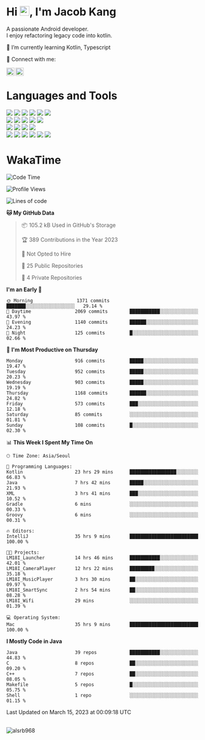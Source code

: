 # Hi <img src="https://media.giphy.com/media/hvRJCLFzcasrR4ia7z/giphy.gif" width="25px">, I'm Jacob Kang
A passionate Android developer.
</br>
I enjoy refactoring legacy code into kotlin.

🌱 I’m currently learning Kotlin, Typescript

🤝 Connect with me:

<a href="https://www.linkedin.com/in/minkyu-kang-b7477b1b2/"><img align="left" src="https://raw.githubusercontent.com/yushi1007/yushi1007/main/images/linkedin.svg" alt="Minkyu Kang | LinkedIn" width="21px"/></a>
<a href="https://www.instagram.com/_jacob_kang/"><img align="left" src="https://raw.githubusercontent.com/yushi1007/yushi1007/main/images/instagram.svg" alt="Jacob Kang | Instagram" width="21px"/></a>

</br>

# Languages and Tools

<div align="left">
<img src="https://img.shields.io/badge/java-007396?logo=java&logoColor=white"/>
<img src="https://img.shields.io/badge/kotlin-7F52FF?logo=kotlin&logoColor=white"/>
<img src="https://img.shields.io/badge/python-3776AB?logo=python&logoColor=white"/>
<img src="https://img.shields.io/badge/bash shell-4EAA25?logo=gnubash&logoColor=white"/>
<img src="https://img.shields.io/badge/c-A8B9CC?logo=c&logoColor=white"/>
<img src="https://img.shields.io/badge/c++-00599C?logo=c%2b%2b&logoColor=white"/>
</div>
<div align="left">
<img src="https://img.shields.io/badge/git-F05032?logo=git&logoColor=white"/>
<img src="https://img.shields.io/badge/github-181717?logo=github&logoColor=white"/>
<img src="https://img.shields.io/badge/mysql-4479A1?logo=mysql&logoColor=white"/>
<img src="https://img.shields.io/badge/sqlite-003B57?logo=sqlite&logoColor=white"/>
<img src="https://img.shields.io/badge/amazon AWS-232F3E?logo=amazonaws&logoColor=white"/>
</div>
<div align="left">
<img src="https://img.shields.io/badge/android-3DDC84?logo=android&logoColor=white"/>
<img src="https://img.shields.io/badge/linux-FCC624?logo=linux&logoColor=white"/>
<img src="https://img.shields.io/badge/flask-000000?logo=flask&logoColor=white"/>
<img src="https://img.shields.io/badge/arduino-00979D?logo=arduino&logoColor=white"/>
</div>
<div align="left">
<img src="https://img.shields.io/badge/slack-4A154B?logo=slack&logoColor=white"/>
<img src="https://img.shields.io/badge/notion-000000?logo=notion&logoColor=white"/>
<img src="https://img.shields.io/badge/jira-0052CC?logo=jira&logoColor=white"/>
<img src="https://img.shields.io/badge/postman-FF6C37?logo=postman&logoColor=white"/>
<img src="https://img.shields.io/badge/intellij-000000?logo=intellijidea&logoColor=white"/>
<img src="https://img.shields.io/badge/pycharm-000000?logo=pycharm&logoColor=white"/>
</div>

# WakaTime

<!--START_SECTION:waka-->
![Code Time](http://img.shields.io/badge/Code%20Time-2%2C182%20hrs%2025%20mins-blue)

![Profile Views](http://img.shields.io/badge/Profile%20Views-0-blue)

![Lines of code](https://img.shields.io/badge/From%20Hello%20World%20I%27ve%20Written-2.1%20million%20lines%20of%20code-blue)

**🐱 My GitHub Data** 

> 📦 105.2 kB Used in GitHub's Storage 
 > 
> 🏆 389 Contributions in the Year 2023
 > 
> 🚫 Not Opted to Hire
 > 
> 📜 25 Public Repositories 
 > 
> 🔑 4 Private Repositories 
 > 
**I'm an Early 🐤** 

```text
🌞 Morning                1371 commits        ███████░░░░░░░░░░░░░░░░░░   29.14 % 
🌆 Daytime                2069 commits        ███████████░░░░░░░░░░░░░░   43.97 % 
🌃 Evening                1140 commits        ██████░░░░░░░░░░░░░░░░░░░   24.23 % 
🌙 Night                  125 commits         █░░░░░░░░░░░░░░░░░░░░░░░░   02.66 % 
```
📅 **I'm Most Productive on Thursday** 

```text
Monday                   916 commits         █████░░░░░░░░░░░░░░░░░░░░   19.47 % 
Tuesday                  952 commits         █████░░░░░░░░░░░░░░░░░░░░   20.23 % 
Wednesday                903 commits         █████░░░░░░░░░░░░░░░░░░░░   19.19 % 
Thursday                 1168 commits        ██████░░░░░░░░░░░░░░░░░░░   24.82 % 
Friday                   573 commits         ███░░░░░░░░░░░░░░░░░░░░░░   12.18 % 
Saturday                 85 commits          ░░░░░░░░░░░░░░░░░░░░░░░░░   01.81 % 
Sunday                   108 commits         █░░░░░░░░░░░░░░░░░░░░░░░░   02.30 % 
```


📊 **This Week I Spent My Time On** 

```text
🕑︎ Time Zone: Asia/Seoul

💬 Programming Languages: 
Kotlin                   23 hrs 29 mins      █████████████████░░░░░░░░   66.83 % 
Java                     7 hrs 42 mins       █████░░░░░░░░░░░░░░░░░░░░   21.93 % 
XML                      3 hrs 41 mins       ███░░░░░░░░░░░░░░░░░░░░░░   10.52 % 
Gradle                   6 mins              ░░░░░░░░░░░░░░░░░░░░░░░░░   00.33 % 
Groovy                   6 mins              ░░░░░░░░░░░░░░░░░░░░░░░░░   00.31 % 

🔥 Editors: 
IntelliJ                 35 hrs 9 mins       █████████████████████████   100.00 % 

🐱‍💻 Projects: 
LM18I_Launcher           14 hrs 46 mins      ███████████░░░░░░░░░░░░░░   42.01 % 
LM18I_CameraPlayer       12 hrs 22 mins      █████████░░░░░░░░░░░░░░░░   35.18 % 
LM18I_MusicPlayer        3 hrs 30 mins       ██░░░░░░░░░░░░░░░░░░░░░░░   09.97 % 
LM18I_SmartSync          2 hrs 54 mins       ██░░░░░░░░░░░░░░░░░░░░░░░   08.28 % 
LM18I_Wifi               29 mins             ░░░░░░░░░░░░░░░░░░░░░░░░░   01.39 % 

💻 Operating System: 
Mac                      35 hrs 9 mins       █████████████████████████   100.00 % 
```

**I Mostly Code in Java** 

```text
Java                     39 repos            ███████████░░░░░░░░░░░░░░   44.83 % 
C                        8 repos             ██░░░░░░░░░░░░░░░░░░░░░░░   09.20 % 
C++                      7 repos             ██░░░░░░░░░░░░░░░░░░░░░░░   08.05 % 
Makefile                 5 repos             █░░░░░░░░░░░░░░░░░░░░░░░░   05.75 % 
Shell                    1 repo              ░░░░░░░░░░░░░░░░░░░░░░░░░   01.15 % 
```




 Last Updated on March 15, 2023 at 00:09:18 UTC
<!--END_SECTION:waka-->

</br>

<div align="left">
<img align="left" src="https://github-readme-stats.vercel.app/api/top-langs?username=alsrb968&show_icons=true&locale=en&layout=compact&theme=dark" alt="alsrb968" />
</div>
